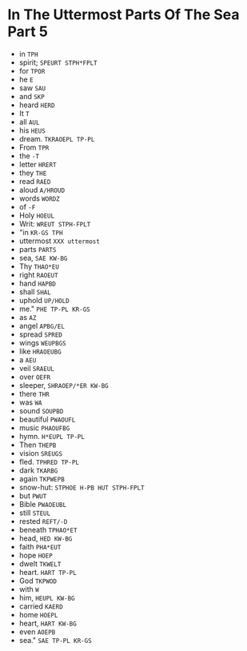 # In The Uttermost Parts Of The Sea Part 5

* in `TPH`
* spirit; `SPEURT STPH*FPLT`
* for `TPOR`
* he `E`
* saw `SAU`
* and `SKP`
* heard `HERD`
* It `T`
* all `AUL`
* his `HEUS`
* dream. `TKRAOEPL TP-PL`
* From `TPR`
* the `-T`
* letter `HRERT`
* they `THE`
* read `RAED`
* aloud `A/HROUD`
* words `WORDZ`
* of `-F`
* Holy `HOEUL`
* Writ: `WREUT STPH-FPLT`
* "in `KR-GS TPH`
* uttermost `XXX uttermost`
* parts `PARTS`
* sea, `SAE KW-BG`
* Thy `THAO*EU`
* right `RAOEUT`
* hand `HAPBD`
* shall `SHAL`
* uphold `UP/HOLD`
* me." `PHE TP-PL KR-GS`
* as `AZ`
* angel `APBG/EL`
* spread `SPRED`
* wings `WEUPBGS`
* like `HRAOEUBG`
* a `AEU`
* veil `SRAEUL`
* over `OEFR`
* sleeper, `SHRAOEP/*ER KW-BG`
* there `THR`
* was `WA`
* sound `SOUPBD`
* beautiful `PWAOUFL`
* music `PHAOUFBG`
* hymn. `H*EUPL TP-PL`
* Then `THEPB`
* vision `SREUGS`
* fled. `TPHRED TP-PL`
* dark `TKARBG`
* again `TKPWEPB`
* snow-hut: `STPHOE H-PB HUT STPH-FPLT`
* but `PWUT`
* Bible `PWAOEUBL`
* still `STEUL`
* rested `REFT/-D`
* beneath `TPHAO*ET`
* head, `HED KW-BG`
* faith `PHA*EUT`
* hope `HOEP`
* dwelt `TKWELT`
* heart. `HART TP-PL`
* God `TKPWOD`
* with `W`
* him, `HEUPL KW-BG`
* carried `KAERD`
* home `HOEPL`
* heart, `HART KW-BG`
* even `AOEPB`
* sea." `SAE TP-PL KR-GS`
